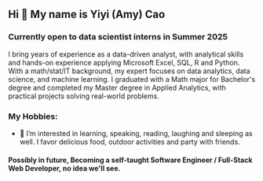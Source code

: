 ## Hi 👋 My name is Yiyi (Amy) Cao
### Currently open to data scientist interns in Summer 2025
I bring years of experience as a data-driven analyst, with analytical skills and hands-on experience applying Microsoft Excel, SQL, R and Python. With a math/stat/IT background, my expert focuses on data analytics, data science, and machine learning. I graduated with a Math major for Bachelor's degree and completed my Master degree in Applied Analytics, with practical projects solving real-world problems. 

### My Hobbies:
- 👀 I’m interested in learning, speaking, reading, laughing and sleeping as well. I favor delicious food, outdoor activities and party with friends.

#### Possibly in future, Becoming a self-taught Software Engineer / Full-Stack Web Developer, no idea we'll see. 

<!---
PracticeDaily21/PracticeDaily21 is a ✨ special ✨ repository because its `README.md` (this file) appears on your GitHub profile.
You can click the Preview link to take a look at your changes. 
--->
